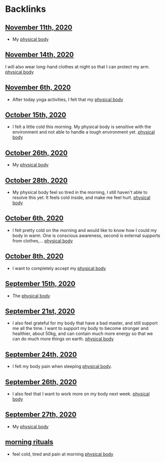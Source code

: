 
# Backlinks
## [November 11th, 2020](<November 11th, 2020.md>)
- My [physical body](<physical body.md>)

## [November 14th, 2020](<November 14th, 2020.md>)
I will also wear long-hand clothes at night so that I can protect my arm. [physical body](<physical body.md>)

## [November 6th, 2020](<November 6th, 2020.md>)
-  After today yoga activities, I felt that my [physical body](<physical body.md>)

## [October 15th, 2020](<October 15th, 2020.md>)
- I felt a little cold this morning. My physical body is sensitive with the environment and not able to handle a tough environment yet. [physical body](<physical body.md>)

## [October 26th, 2020](<October 26th, 2020.md>)
- My [physical body](<physical body.md>)

## [October 28th, 2020](<October 28th, 2020.md>)
- My physical body feel so tired in the morning, I still haven't able to resolve this yet. It feels cold inside, and make me feel hurt. [physical body](<physical body.md>)

## [October 6th, 2020](<October 6th, 2020.md>)
- I felt pretty cold on the morning and would like to know how I could my body in warm. One is conscious awareness, second is external supports from clothes,... [physical body](<physical body.md>)

## [October 8th, 2020](<October 8th, 2020.md>)
- I want to completely accept my [physical body](<physical body.md>)

## [September 15th, 2020](<September 15th, 2020.md>)
- The [physical body](<physical body.md>)

## [September 21st, 2020](<September 21st, 2020.md>)
- I also feel grateful for my body that have a bad master, and still support me all the time. I want to support my body to become stronger and healthier, about 50kg, and can contain much more energy so that we can do much more things on earth. [physical body](<physical body.md>)

## [September 24th, 2020](<September 24th, 2020.md>)
- I felt my body pain when sleeping [physical body](<physical body.md>).

## [September 26th, 2020](<September 26th, 2020.md>)
- I also feel that I want to work more on my body next week. [physical body](<physical body.md>)

## [September 27th, 2020](<September 27th, 2020.md>)
- My [physical body](<physical body.md>)

## [morning rituals](<morning rituals.md>)
- feel cold, tired and pain at morning [physical body](<physical body.md>)

